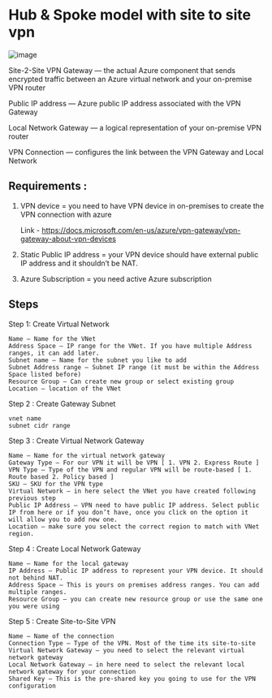

# Hub & Spoke model with site to site vpn

![image](https://user-images.githubusercontent.com/33985509/124583009-e1afa000-de52-11eb-9bb9-1084fddf7b12.png)


Site-2-Site VPN Gateway — the actual Azure component that sends encrypted traffic between an Azure virtual network and your on-premise VPN router

Public IP address — Azure public IP address associated with the VPN Gateway

Local Network Gateway — a logical representation of your on-premise VPN router

VPN Connection — configures the link between the VPN Gateway and Local Network


## Requirements :

1. VPN device = you need to have VPN device in on-premises to create the VPN connection with azure

    Link - https://docs.microsoft.com/en-us/azure/vpn-gateway/vpn-gateway-about-vpn-devices
  
2. Static Public IP address = your VPN device should have external public IP address and it shouldn’t be NAT.

3. Azure Subscription =  you need active Azure subscription


## Steps

Step 1:  Create Virtual Network 

~~~
Name – Name for the VNet
Address Space – IP range for the VNet. If you have multiple Address ranges, it can add later. 
Subnet name – Name for the subnet you like to add 
Subnet Address range – Subnet IP range (it must be within the Address Space listed before)
Resource Group – Can create new group or select existing group
Location – location of the VNet
~~~

Step 2 : Create Gateway Subnet 

~~~
vnet name
subnet cidr range

~~~

Step 3 : Create Virtual Network Gateway

~~~
Name – Name for the virtual network gateway
Gateway Type – For our VPN it will be VPN [ 1. VPN 2. Express Route ]
VPN Type – Type of the VPN and regular VPN will be route-based [ 1. Route based 2. Policy based ]
SKU – SKU for the VPN type
Virtual Network – in here select the VNet you have created following previous step
Public IP Address – VPN need to have public IP address. Select public IP from here or if you don’t have, once you click on the option it will allow you to add new one. 
Location – make sure you select the correct region to match with VNet region. 
~~~

Step 4 : Create Local Network Gateway

~~~
Name – Name for the local gateway 
IP Address – Public IP address to represent your VPN device. It should not behind NAT. 
Address Space – This is yours on premises address ranges. You can add multiple ranges.
Resource Group – you can create new resource group or use the same one you were using
~~~

Step 5 : Create Site-to-Site VPN

~~~
Name – Name of the connection 
Connection Type – Type of the VPN. Most of the time its site-to-site
Virtual Network Gateway – you need to select the relevant virtual network gateway
Local Network Gateway – in here need to select the relevant local network gateway for your connection
Shared Key – This is the pre-shared key you going to use for the VPN configuration
~~~
